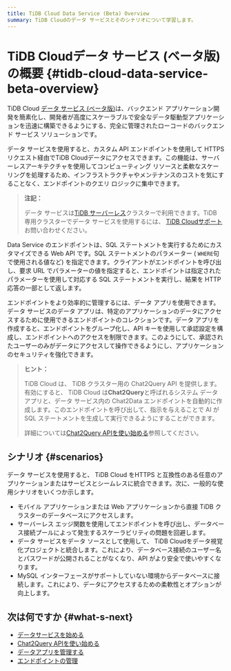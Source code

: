 ```yaml
---
title: TiDB Cloud Data Service (Beta) Overview
summary: TiDB Cloudのデータ サービスとそのシナリオについて学習します。
---
```


# TiDB Cloudデータ サービス (ベータ版) の概要 {#tidb-cloud-data-service-beta-overview}

TiDB Cloud [データ サービス (ベータ版)](https://tidbcloud.com/console/data-service)は、バックエンド アプリケーション開発を簡素化し、開発者が高度にスケーラブルで安全なデータ駆動型アプリケーションを迅速に構築できるようにする、完全に管理されたローコードのバックエンド サービス ソリューションです。

データ サービスを使用すると、カスタム API エンドポイントを使用して HTTPS リクエスト経由でTiDB Cloudデータにアクセスできます。この機能は、サーバーレスアーキテクチャを使用してコンピューティング リソースと柔軟なスケーリングを処理するため、インフラストラクチャやメンテナンスのコストを気にすることなく、エンドポイントのクエリ ロジックに集中できます。

> **注記：**
>
> データ サービスは[TiDB サーバーレス](/tidb-cloud/select-cluster-tier.md#tidb-serverless)クラスターで利用できます。TiDB 専用クラスターでデータ サービスを使用するには、 [TiDB Cloudサポート](/tidb-cloud/tidb-cloud-support.md)お問い合わせください。

Data Service のエンドポイントは、SQL ステートメントを実行するためにカスタマイズできる Web API です。SQL ステートメントのパラメーター ( `WHERE`句で使用される値など) を指定できます。クライアントがエンドポイントを呼び出し、要求 URL でパラメーターの値を指定すると、エンドポイントは指定されたパラメーターを使用して対応する SQL ステートメントを実行し、結果を HTTP 応答の一部として返します。

エンドポイントをより効率的に管理するには、データ アプリを使用できます。データ サービスのデータ アプリは、特定のアプリケーションのデータにアクセスするために使用できるエンドポイントのコレクションです。データ アプリを作成すると、エンドポイントをグループ化し、API キーを使用して承認設定を構成し、エンドポイントへのアクセスを制限できます。このようにして、承認されたユーザーのみがデータにアクセスして操作できるようにし、アプリケーションのセキュリティを強化できます。

> **ヒント：**
>
> TiDB Cloud は、 TiDB クラスター用の Chat2Query API を提供します。有効にすると、 TiDB Cloud は**Chat2Query**と呼ばれるシステム データ アプリと、データ サービス内の Chat2Data エンドポイントを自動的に作成します。このエンドポイントを呼び出して、指示を与えることで AI が SQL ステートメントを生成して実行できるようにすることができます。
>
> 詳細については[Chat2Query APIを使い始める](/tidb-cloud/use-chat2query-api.md)参照してください。

## シナリオ {#scenarios}

データ サービスを使用すると、 TiDB Cloud をHTTPS と互換性のある任意のアプリケーションまたはサービスとシームレスに統合できます。次に、一般的な使用シナリオをいくつか示します。

-   モバイル アプリケーションまたは Web アプリケーションから直接 TiDB クラスターのデータベースにアクセスします。
-   サーバーレス エッジ関数を使用してエンドポイントを呼び出し、データベース接続プールによって発生するスケーラビリティの問題を回避します。
-   データ サービスをデータ ソースとして使用して、 TiDB Cloudをデータ視覚化プロジェクトと統合します。これにより、データベース接続のユーザー名とパスワードが公開されることがなくなり、API がより安全で使いやすくなります。
-   MySQL インターフェースがサポートしていない環境からデータベースに接続します。これにより、データにアクセスするための柔軟性とオプションが向上します。

## 次は何ですか {#what-s-next}

-   [データサービスを始める](/tidb-cloud/data-service-get-started.md)
-   [Chat2Query APIを使い始める](/tidb-cloud/use-chat2query-api.md)
-   [データアプリを管理する](/tidb-cloud/data-service-manage-data-app.md)
-   [エンドポイントの管理](/tidb-cloud/data-service-manage-endpoint.md)
